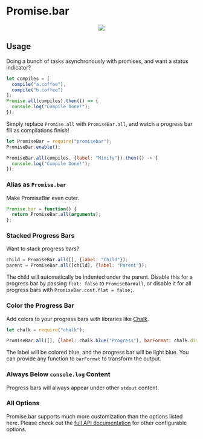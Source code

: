 # Promise.bar

<div align="center">
  <img src="https://cloud.githubusercontent.com/assets/9272847/22797422/28f948ba-eecc-11e6-82de-e6c283528b6a.png">
</div>

## Usage

Doing a bunch of tasks asynchronously with promises, and want a status indicator?

```javascript
let compiles = [
  compile("a.coffee"),
  compile("b.coffee")
];
Promise.all(compiles).then(() => {
  console.log("Compile Done!");
});
```

Simply replace `Promise.all` with `PromiseBar.all`, and watch a progress bar fill as compilations finish!

```javascript
let PromiseBar = require("promisebar");
PromiseBar.enable();

PromiseBar.all(compiles, {label: "Minify"}).then(() -> {
  console.log("Compile Done!");
});
```

### Alias as `Promise.bar`

Make PromiseBar even cuter.

```javascript
Promise.bar = function() {
  return PromiseBar.all(arguments);
};
```

### Stacked Progress Bars

Want to stack progress bars?

```javascript
child = PromiseBar.all([], {label: "Child"});
parent = PromiseBar.all([child], {label: "Parent"});
```

The child will automatically be indented under the parent.  Disable this for a progress bar by passing `flat: false` to
`PromiseBar#all`, or disable it for all progress bars with `PromiseBar.conf.flat = false;`.

### Color the Progress Bar

Add colors to your progress bars with libraries like [Chalk][].

```javascript
let chalk = require("chalk");

PromiseBar.all([], {label: chalk.blue("Progress"), barFormat: chalk.dim.blue});
```

The label will be colored blue, and the progress bar will be light blue.  You can provide any function to `barFormat`
to transform the output.

### Always Below `console.log` Content

Progress bars will always appear under other `stdout` content.

### All Options

Promise.bar supports much more customization than the options listed here.  Please check out the
[full API documentation][PromiseBar#all] for other configurable options.

[Chalk]: https://github.com/chalk/chalk
[PromiseBar#all]: https://promisebar.codelenny.com/#https://promisebar.codelenny.com/class/PromiseBar.html#all-dynamic
